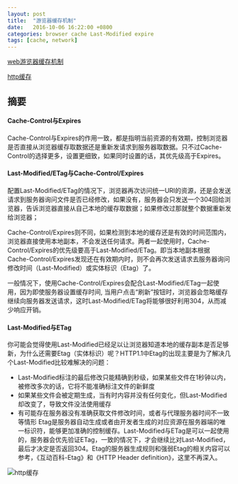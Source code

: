 ```yaml
---
layout: post
title:  "游览器缓存机制"
date:   2016-10-06 16:22:00 +0800
categories: browser cache Last-Modified expire
tags: [cache, network]
---
```


[web游览器缓存机制](http://www.alloyteam.com/2012/03/web-cache-2-browser-cache/)

[http缓存](https://developers.google.com/web/fundamentals/performance/optimizing-content-efficiency/http-caching?hl=zh-cn)

## 摘要

#### Cache-Control与Expires

Cache-Control与Expires的作用一致，都是指明当前资源的有效期，控制浏览器是否直接从浏览器缓存取数据还是重新发请求到服务器取数据。只不过Cache-Control的选择更多，设置更细致，如果同时设置的话，其优先级高于Expires。

#### Last-Modified/ETag与Cache-Control/Expires

配置Last-Modified/ETag的情况下，浏览器再次访问统一URI的资源，还是会发送请求到服务器询问文件是否已经修改，如果没有，服务器会只发送一个304回给浏览器，告诉浏览器直接从自己本地的缓存取数据；如果修改过那就整个数据重新发给浏览器；

Cache-Control/Expires则不同，如果检测到本地的缓存还是有效的时间范围内，浏览器直接使用本地副本，不会发送任何请求。两者一起使用时，Cache-Control/Expires的优先级要高于Last-Modified/ETag。即当本地副本根据Cache-Control/Expires发现还在有效期内时，则不会再次发送请求去服务器询问修改时间（Last-Modified）或实体标识（Etag）了。

一般情况下，使用Cache-Control/Expires会配合Last-Modified/ETag一起使用，因为即使服务器设置缓存时间, 当用户点击“刷新”按钮时，浏览器会忽略缓存继续向服务器发送请求，这时Last-Modified/ETag将能够很好利用304，从而减少响应开销。

####  Last-Modified与ETag

你可能会觉得使用Last-Modified已经足以让浏览器知道本地的缓存副本是否足够新，为什么还需要Etag（实体标识）呢？HTTP1.1中Etag的出现主要是为了解决几个Last-Modified比较难解决的问题：
* Last-Modified标注的最后修改只能精确到秒级，如果某些文件在1秒钟以内，被修改多次的话，它将不能准确标注文件的新鲜度
* 如果某些文件会被定期生成，当有时内容并没有任何变化，但Last-Modified却改变了，导致文件没法使用缓存
* 有可能存在服务器没有准确获取文件修改时间，或者与代理服务器时间不一致等情形
Etag是服务器自动生成或者由开发者生成的对应资源在服务器端的唯一标识符，能够更加准确的控制缓存。Last-Modified与ETag是可以一起使用的，服务器会优先验证ETag，一致的情况下，才会继续比对Last-Modified，最后才决定是否返回304。Etag的服务器生成规则和强弱Etag的相关内容可以参考，《互动百科-Etag》和《HTTP Header definition》，这里不再深入。

![http缓存](https://user-images.githubusercontent.com/7157346/187056947-0582f9a6-1c0e-4d0e-96eb-6f27b6e486fe.png)
